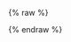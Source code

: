 {% raw %}
<script>
	window._trx = window._trx || [];
	window._trx.push({
		event: 'setAccount', account: 'APIKey', country: 'IT'
	});
</script>
<script src="https://static.transactionale.com/trx/v2/trx.js" async="true"></script>
<script>
	window._trx.push(
	{
		'event' : 'trackTransaction',
	  	'transaction':{
			'id': "{{order.order_number}}", 
			'subtotal': "{{order.subtotal_price | money_without_currency}}",
			'shipping': "{{order.shipping_price | money_without_currency}}",
			'discount': "{% for discount in order.discounts %} {{discount.total_amount | money_without_currency}}{% endfor %}" ,
			'total': "{{order.total_price | money_without_currency}}",
			'coupon': "{% for discount in order.discounts %} {{discount.code}} {% endfor %}" ,
			'currency': "{{shop.currency}}",
		},
		'items': [ {% for line_item in order.line_items %}
			{'id': "{{line_item.product.id}}",
			'price': "{{line_item.product.price | money_without_currency}}",
			'quantity': "{{line_item.quantity}}"},
			{% endfor %} ],

		'address':{
			'address': "{{order.billing_address.address1}}",
			'address2': "{{order.billing_address.address2}}",
			'city': "{{order.billing_address.city}}",
			'postalCode': "{{order.billing_address.country_code}}",
			'country': "{{order.billing_address.country}}",
			'phone': "{{order.billing_address.phone}}",
	   },
		'customer': {
			'firstName': "{{order.customer.first_name}}",
			'lastName': "{{order.customer.last_name}}",
			'company': "{{order.customer_address.company}}",
			'email': "{{order.customer.email}}",
			'optin' : "{{checkout.buyer_accepts_marketing}}",
		},
	});
</script>
{% endraw %}
